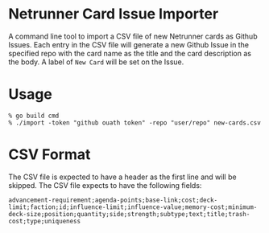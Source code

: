 # Netrunner Card Issue Importer

A command line tool to import a CSV file of new Netrunner cards as Github Issues.
Each entry in the CSV file will generate a new Github Issue in the specified repo with the card name as the title and the card description as the body. A label of `New Card` will be set on the Issue.

# Usage
```
% go build cmd
% ./import -token "github ouath token" -repo "user/repo" new-cards.csv
```

# CSV Format
The CSV file is expected to have a header as the first line and will be skipped.
The CSV file expects to have the following fields:
```
advancement-requirement;agenda-points;base-link;cost;deck-limit;faction;id;influence-limit;influence-value;memory-cost;minimum-deck-size;position;quantity;side;strength;subtype;text;title;trash-cost;type;uniqueness
```

